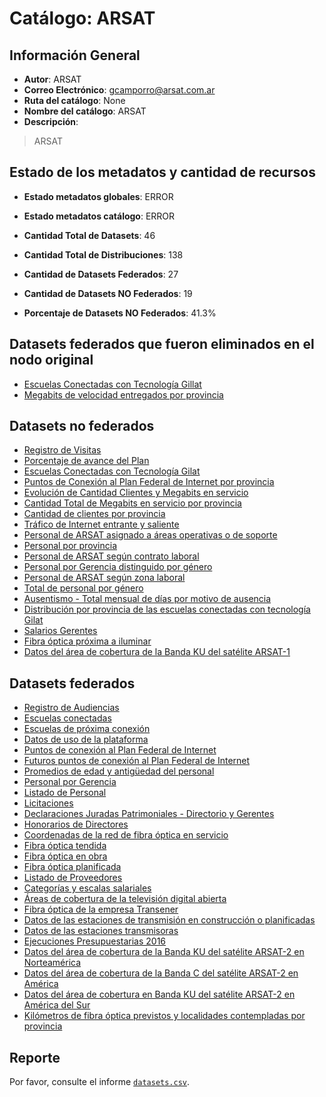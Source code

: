 
# Catálogo: ARSAT

## Información General

- **Autor**: ARSAT
- **Correo Electrónico**: gcamporro@arsat.com.ar
- **Ruta del catálogo**: None
- **Nombre del catálogo**: ARSAT
- **Descripción**:

> ARSAT

## Estado de los metadatos y cantidad de recursos

- **Estado metadatos globales**: ERROR
- **Estado metadatos catálogo**: ERROR
- **Cantidad Total de Datasets**: 46
- **Cantidad Total de Distribuciones**: 138

- **Cantidad de Datasets Federados**: 27
- **Cantidad de Datasets NO Federados**: 19
- **Porcentaje de Datasets NO Federados**: 41.3%

## Datasets federados que fueron eliminados en el nodo original

- [Escuelas Conectadas con Tecnología Gillat](https://junar-selfpub-storage.s3.amazonaws.com/65121/25921/164022147322162434636545523307357409612?Signature=8W9vhcjImhjQvoU7L1kWAAUnUSU%3D&Expires=1506376715&AWSAccessKeyId=AKIAI652OHJ6H2VI25OA&response-content-disposition=attachment%3B%20filename%3D%22ESCUELAS_GILLAT_20170911_V1.xlsx%22)
- [Megabits de velocidad entregados por provincia](http://datos.arsat.com.ar/dataviews/235847/megabits-de-velocidad-entregados-por-provincia/)

## Datasets no federados

- [Registro de Visitas](None)
- [Porcentaje de avance del Plan](None)
- [Escuelas Conectadas con Tecnología Gilat](None)
- [Puntos de Conexión al Plan Federal de Internet por provincia](None)
- [Evolución de Cantidad Clientes y Megabits en servicio](None)
- [Cantidad Total de Megabits en servicio por provincia](None)
- [Cantidad de clientes por provincia](None)
- [Tráfico de Internet entrante y saliente](None)
- [Personal de ARSAT asignado a áreas operativas o de soporte](None)
- [Personal por provincia](None)
- [Personal de ARSAT según contrato laboral](None)
- [Personal por Gerencia distinguido por género](None)
- [Personal de ARSAT según zona laboral](None)
- [Total de personal por género](None)
- [Ausentismo - Total mensual de días por motivo de ausencia](None)
- [Distribución por provincia de las escuelas conectadas con tecnología Gilat](None)
- [Salarios Gerentes](None)
- [Fibra óptica próxima a iluminar](None)
- [Datos del área de cobertura de la Banda KU del satélite ARSAT-1](None)

## Datasets federados

- [Registro de Audiencias](None)
- [Escuelas conectadas](None)
- [Escuelas de próxima conexión](None)
- [Datos de uso de la plataforma](None)
- [Puntos de conexión al Plan Federal de Internet](None)
- [Futuros puntos de conexión al Plan Federal de Internet](None)
- [Promedios de edad y antigüedad del personal](None)
- [Personal por Gerencia](None)
- [Listado de Personal](None)
- [Licitaciones](None)
- [Declaraciones Juradas Patrimoniales - Directorio y Gerentes](None)
- [Honorarios de Directores](None)
- [Coordenadas de la red de fibra óptica en servicio](None)
- [Fibra óptica tendida](None)
- [Fibra óptica en obra](None)
- [Fibra óptica planificada](None)
- [Listado de Proveedores](None)
- [Categorías y escalas salariales](None)
- [Áreas de cobertura de la televisión digital abierta](None)
- [Fibra óptica de la empresa Transener](None)
- [Datos de las estaciones de transmisión en construcción o planificadas](None)
- [Datos de las estaciones transmisoras](None)
- [Ejecuciones Presupuestarias 2016](None)
- [Datos del área de cobertura de la Banda KU del satélite ARSAT-2 en Norteamérica](None)
- [Datos del área de cobertura de la Banda C del satélite ARSAT-2 en América](None)
- [Datos del área de cobertura en Banda KU del satélite ARSAT-2 en América del Sur](None)
- [Kilómetros de fibra óptica previstos y localidades contempladas por provincia](None)

## Reporte

Por favor, consulte el informe [`datasets.csv`](datasets.csv).
